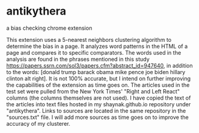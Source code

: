 # antikythera
a bias checking chrome extension

This extension uses a 5-nearest neighbors clustering algorithm to determine the bias in a page. 
It analyzes word patterns in the HTML of a page and compares it to specific comparators.
The words used in the analysis are found in the phrases mentioned in this study https://papers.ssrn.com/sol3/papers.cfm?abstract_id=947640, in addition to the words: [donald trump barack obama mike pence joe biden hillary clinton alt right].
It is not 100% accurate, but I intend on further improving the capabilities of the extension as time goes on.
The articles used in the test set were pulled from the New York Times' "Right and Left React" columns (the columns themselves are not used).
I have copied the text of the articles into text files hosted in my shaynak.github.io repository under "antikythera". Links to sources are located in the same repository in the "sources.txt" file.
I will add more sources as time goes on to improve the accuracy of my clusterer. 
